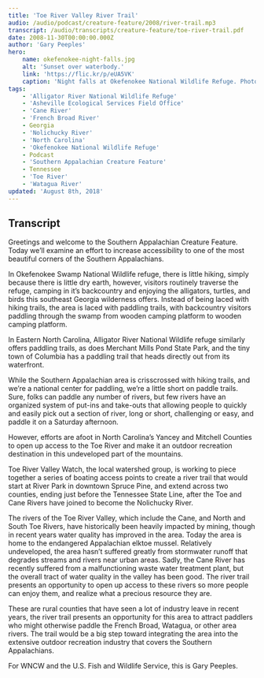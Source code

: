 ```yaml
---
title: 'Toe River Valley River Trail'
audio: /audio/podcast/creature-feature/2008/river-trail.mp3
transcript: /audio/transcripts/creature-feature/toe-river-trail.pdf
date: 2008-11-30T00:00:00.000Z
author: 'Gary Peeples'
hero:
    name: okefenokee-night-falls.jpg
    alt: 'Sunset over waterbody.'
    link: 'https://flic.kr/p/eUA5VK'
    caption: 'Night falls at Okefenokee National Wildlife Refuge. Photo by Joy Campbell of Okefenokee Adventures.'
tags:
    - 'Alligator River National Wildlife Refuge'
    - 'Asheville Ecological Services Field Office'
    - 'Cane River'
    - 'French Broad River'
    - Georgia
    - 'Nolichucky River'
    - 'North Carolina'
    - 'Okefenokee National Wildlife Refuge'
    - Podcast
    - 'Southern Appalachian Creature Feature'
    - Tennessee
    - 'Toe River'
    - 'Watagua River'
updated: 'August 8th, 2018'
---
```


## Transcript

Greetings and welcome to the Southern Appalachian Creature Feature. Today we’ll examine an effort to increase accessibility to one of the most beautiful corners of the Southern Appalachians.

In Okefenokee Swamp National Wildlife refuge, there is little hiking, simply because there is little dry earth, however, visitors routinely traverse the refuge, camping in it’s backcountry and enjoying the alligators, turtles, and birds this southeast Georgia wilderness offers. Instead of being laced with hiking trails, the area is laced with paddling trails, with backcountry visitors paddling through the swamp from wooden camping platform to wooden camping platform.

In Eastern North Carolina, Alligator River National Wildlife refuge similarly offers paddling trails, as does Merchant Mills Pond State Park, and the tiny town of Columbia has a paddling trail that heads directly out from its waterfront.

While the Southern Appalachian area is crisscrossed with hiking trails, and we’re a national center for paddling, we’re a little short on paddle trails. Sure, folks can paddle any number of rivers, but few rivers have an organized system of put-ins and take-outs that allowing people to quickly and easily pick out a section of river, long or short, challenging or easy, and paddle it on a Saturday afternoon.

However, efforts are afoot in North Carolina’s Yancey and Mitchell Counties to open up access to the Toe River and make it an outdoor recreation destination in this undeveloped part of the mountains.

Toe River Valley Watch, the local watershed group, is working to piece together a series of boating access points to create a river trail that would start at River Park in downtown Spruce Pine, and extend across two counties, ending just before the Tennessee State Line, after the Toe and Cane Rivers have joined to become the Nolichucky River.

The rivers of the Toe River Valley, which include the Cane, and North and South Toe Rivers, have historically been heavily impacted by mining, though in recent years water quality has improved in the area. Today the area is home to the endangered Appalachian elktoe mussel. Relatively undeveloped, the area hasn’t suffered greatly from stormwater runoff that degrades streams and rivers near urban areas. Sadly, the Cane River has recently suffered from a malfunctioning waste water treatment plant, but the overall tract of water quality in the valley has been good. The river trail presents an opportunity to open up access to these rivers so more people can enjoy them, and realize what a precious resource they are.

These are rural counties that have seen a lot of industry leave in recent years, the river trail presents an opportunity for this area to attract paddlers who might otherwise paddle the French Broad, Watagua, or other area rivers. The trail would be a big step toward integrating the area into the extensive outdoor recreation industry that covers the Southern Appalachians.

For WNCW and the U.S. Fish and Wildlife Service, this is Gary Peeples.